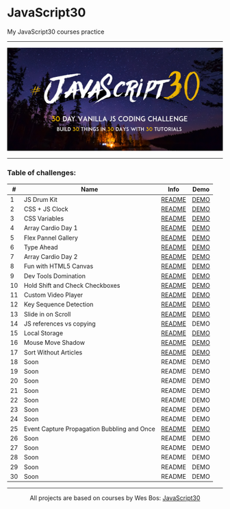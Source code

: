 # JavaScript30

My JavaScript30 courses practice

---

![](./assets/js30-logo.png)

---

### Table of challenges:

| #   | Name                                        | Info                                                                                                                           | Demo                                                                                                    |
| --- | ------------------------------------------- | ------------------------------------------------------------------------------------------------------------------------------ | ------------------------------------------------------------------------------------------------------- |
| 1   | JS Drum Kit                                 | [README](https://github.com/WerdnaLes/javascript30-courses/blob/main/01-JavaScript-Drum-Kit/README.md)                         | [DEMO](https://werdnales.github.io/javascript30-courses/01-JavaScript-Drum-Kit/)                        |
| 2   | CSS + JS Clock                              | [README](https://github.com/WerdnaLes/javascript30-courses/blob/main/02-JS-and-CSS-clock/README.md)                            | [DEMO](https://werdnales.github.io/javascript30-courses/02-JS-and-CSS-clock/)                           |
| 3   | CSS Variables                               | [README](https://github.com/WerdnaLes/javascript30-courses/blob/main/03-CSS-Variables/README.md)                               | [DEMO](https://werdnales.github.io/javascript30-courses/03-CSS-Variables/)                              |
| 4   | Array Cardio Day 1                          | [README](https://github.com/WerdnaLes/javascript30-courses/blob/main/04-Array-Cardio-Day-1/README.md)                          | [DEMO](https://werdnales.github.io/javascript30-courses/04-Array-Cardio-Day-1/)                         |
| 5   | Flex Pannel Gallery                         | [README](https://github.com/WerdnaLes/javascript30-courses/blob/main/05-Flex-Pannel-Gallery/README.md)                         | [DEMO](https://werdnales.github.io/javascript30-courses/05-Flex-Pannel-Gallery/)                        |
| 6   | Type Ahead                                  | [README](https://github.com/WerdnaLes/javascript30-courses/blob/main/06-Type-Ahead/README.md)                                  | [DEMO](https://werdnales.github.io/javascript30-courses/06-Type-Ahead/)                                 |
| 7   | Array Cardio Day 2                          | [README](https://github.com/WerdnaLes/JavaScript30-courses/tree/main/07-Array-Cardio-Day-2)                                    | [DEMO](https://werdnales.github.io/javascript30-courses/07-Array-Cardio-Day-2/)                         |
| 8   | Fun with HTML5 Canvas                       | [README](https://github.com/WerdnaLes/javascript30-courses/blob/main/08-Fun-with-HTML5-Canvas/README.md)                       | [DEMO](https://werdnales.github.io/javascript30-courses/08-Fun-with-HTML5-Canvas)                       |
| 9   | Dev Tools Domination                        | [README](https://github.com/WerdnaLes/javascript30-courses/blob/main/09-Dev-Tools-Domination/README.md)                        | [DEMO](https://werdnales.github.io/javascript30-courses/09-Dev-Tools-Domination)                        |
| 10  | Hold Shift and Check Checkboxes             | [README](https://github.com/WerdnaLes/javascript30-courses/blob/main/10-Hold-Shift-and-Check-Checkboxes/README.md)             | [DEMO](https://werdnales.github.io/javascript30-courses/10-Hold-Shift-and-Check-Checkboxes)             |
| 11  | Custom Video Player                         | [README](https://github.com/WerdnaLes/javascript30-courses/blob/main/11-Custom-Video-Player/README.md)                         | [DEMO](https://werdnales.github.io/javascript30-courses/11-Custom-Video-Player)                         |
| 12  | Key Sequence Detection                      | [README](https://github.com/WerdnaLes/javascript30-courses/blob/main/12-Key-Sequence-Detection/README.md)                      | [DEMO](https://werdnales.github.io/javascript30-courses/12-Key-Sequence-Detection)                      |
| 13  | Slide in on Scroll                          | [README](https://github.com/WerdnaLes/javascript30-courses/blob/main/13-Slide-in-on-Scroll/README.md)                          | [DEMO](https://werdnales.github.io/javascript30-courses/13-Slide-in-on-Scroll)                          |
| 14  | JS references vs copying                    | [README](https://github.com/WerdnaLes/javascript30-courses/blob/main/14-JS-references-vs-copying/README.md)                    | DEMO                                                                                                    |
| 15  | Local Storage                               | [README](https://github.com/WerdnaLes/javascript30-courses/blob/main/15-Local-Storage/README.md)                               | [DEMO](https://werdnales.github.io/javascript30-courses/15-Local-Storage)                               |
| 16  | Mouse Move Shadow                           | [README](https://github.com/WerdnaLes/javascript30-courses/blob/main/16-Mouse-Move-Shadow/README.md)                           | [DEMO](https://werdnales.github.io/javascript30-courses/16-Mouse-Move-Shadow)                           |
| 17  | Sort Without Articles                       | [README](https://github.com/WerdnaLes/javascript30-courses/blob/main/17-Sort-Without-Articles/README.md)                       | [DEMO](https://werdnales.github.io/javascript30-courses/17-Sort-Without-Articles)                       |
| 18  | Soon                                        | README                                                                                                                         | DEMO                                                                                                    |
| 19  | Soon                                        | README                                                                                                                         | DEMO                                                                                                    |
| 20  | Soon                                        | README                                                                                                                         | DEMO                                                                                                    |
| 21  | Soon                                        | README                                                                                                                         | DEMO                                                                                                    |
| 22  | Soon                                        | README                                                                                                                         | DEMO                                                                                                    |
| 23  | Soon                                        | README                                                                                                                         | DEMO                                                                                                    |
| 24  | Soon                                        | README                                                                                                                         | DEMO                                                                                                    |
| 25  | Event Capture Propagation Bubbling and Once | [README](https://github.com/WerdnaLes/javascript30-courses/blob/main/25-Event-Capture_Propagation_Bubbling-and-Once/README.md) | [DEMO](https://werdnales.github.io/javascript30-courses/25-Event-Capture_Propagation_Bubbling-and-Once) |
| 26  | Soon                                        | README                                                                                                                         | DEMO                                                                                                    |
| 27  | Soon                                        | README                                                                                                                         | DEMO                                                                                                    |
| 28  | Soon                                        | README                                                                                                                         | DEMO                                                                                                    |
| 29  | Soon                                        | README                                                                                                                         | DEMO                                                                                                    |
| 30  | Soon                                        | README                                                                                                                         | DEMO                                                                                                    |

---

<p align="center">
All projects are based on courses by Wes Bos: <a href="https://javascript30.com/">JavaScript30</a>
</p>

